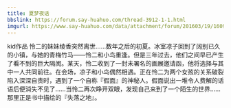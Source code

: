 ```yaml
---
title: 夏梦夜话
bbslink: https://forum.say-huahuo.com/thread-3912-1-1.html
imgurl: https://www.say-huahuo.com/data/attachment/forum/201603/19/160929m9hgu94zwo988x58.jpg
---
```


kid作品
怜二的妹妹绫香突然离世……数年之后的初夏。冰室凉子回到了阔别已久的小镇，与她的青梅竹马——怜二和小鸟重逢。但是三年过去，他们之间早已产生了看不到的巨大隔阂。某天，怜二收到了一封未署名的画展邀请函，他将选择与其中一人共同前往。在会场，凉子和小鸟偶然相遇。正在怜二为两个女孩的关系破裂陷入深深自责时，遇到了一个自称『假面』的神秘人。假面说出一堆令人费解的话语后便消失不见了……当怜二再次睁开双眼，发现自己来到了一个陌生的世界……那里正是书中描绘的『失落之地』。<!--more-->
